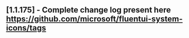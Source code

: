 ## [1.1.175] - Complete change log present here https://github.com/microsoft/fluentui-system-icons/tags